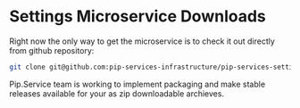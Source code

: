 # Settings Microservice Downloads

Right now the only way to get the microservice is to check it out directly from github repository:

```bash
git clone git@github.com:pip-services-infrastructure/pip-services-settings-dart.git
```

Pip.Service team is working to implement packaging and make stable releases available for your 
as zip downloadable archieves.